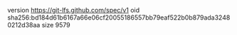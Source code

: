 version https://git-lfs.github.com/spec/v1
oid sha256:bd184d61b6167a66e06cf20055186557bb79eaf522b0b879ada32480212d38aa
size 9579
